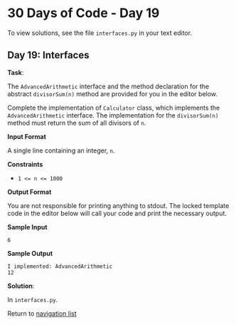 # 30 Days of Code - Day 19

To view solutions, see the file `interfaces.py` in your text editor.

## Day 19: Interfaces

**Task**:

The `AdvancedArithmetic` interface and the method declaration for the abstract `divisorSum(n)` method are provided
for you in the editor below.

Complete the implementation of `Calculator` class, which implements the `AdvancedArithmetic` interface.
The implementation for the `divisorSum(n)` method must return the sum of all divisors of `n`.

**Input Format**

A single line containing an integer, `n`.

**Constraints**

* `1 <= n <= 1000`

**Output Format**

You are not responsible for printing anything to stdout. 
The locked template code in the editor below will call your code and print the necessary output.

**Sample Input**

```
6
```

**Sample Output**

```
I implemented: AdvancedArithmetic
12
```

**Solution**:

In `interfaces.py`.

Return to [navigation list](/README.md "navigation list")